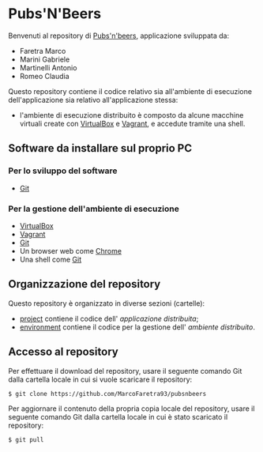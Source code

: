 # Pubs'N'Beers

Benvenuti al repository di [Pubs'n'beers](http://10.11.1.5), applicazione sviluppata da:

* Faretra Marco
* Marini Gabriele
* Martinelli Antonio
* Romeo Claudia

Questo repository contiene il codice relativo sia all'ambiente di esecuzione dell'applicazione sia relativo all'applicazione stessa:

* l'ambiente di esecuzione distribuito è composto
  da alcune macchine virtuali create con
  [VirtualBox](https://www.virtualbox.org/)
  e [Vagrant](https://www.vagrantup.com/),
  e accedute tramite una shell.

## Software da installare sul proprio PC

### Per lo sviluppo del software
* [Git](https://git-scm.com/)

### Per la gestione dell'ambiente di esecuzione  
* [VirtualBox](https://www.virtualbox.org/)
* [Vagrant](https://www.vagrantup.com/)
* [Git](https://git-scm.com/)
* Un browser web come [Chrome](https://www.google.com/chrome/)
* Una shell come [Git](https://git-scm.com/)

## Organizzazione del repository

Questo repository è organizzato in diverse sezioni (cartelle):
* [project](project/) contiene il codice dell' *applicazione distribuita*;
* [environment](environment/) contiene il codice per la gestione dell' *ambiente distribuito*.

## Accesso al repository

Per effettuare il download del repository, usare il seguente comando Git
dalla cartella locale in cui si vuole scaricare il repository:

    $ git clone https://github.com/MarcoFaretra93/pubsnbeers

Per aggiornare il contenuto della propria copia locale del repository,
usare il seguente comando Git dalla cartella locale in cui è stato scaricato il repository:

    $ git pull
